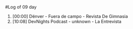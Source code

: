 #Log of 09 day

1. [00:00] Dënver - Fuera de campo - Revista De Gimnasia
1. [10:08] DevNights Podcast - unknown - La Entrevista
